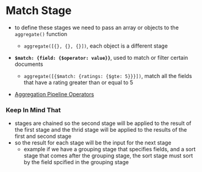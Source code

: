 # Match Stage
- to define these stages we need to pass an array or objects to the `aggregate()` function
    - `aggregate([{}, {}, {}])`, each object is a different stage
- **`$match: {field: {$operator: value}}`**, used to match or filter certain documents
    - `aggregate([{$match: {ratings: {$gte: 5}}}])`, match all the fields that have a rating greater than or equal to 5

- [Aggregation Pipeline Operators](https://www.mongodb.com/docs/manual/reference/operator/aggregation/)

### Keep In Mind That
- stages are chained so the second stage will be applied to the result of the first stage and the thrid stage will be applied to the results of the first and second stage
- so the result for each stage will be the input for the next stage
    - example if we have a grouping stage that specifies fields, and a sort stage that comes after the grouping stage, the sort stage must sort by the field spcified in the grouping stage